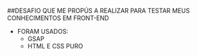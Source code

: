 ##DESAFIO QUE ME PROPÚS A REALIZAR PARA TESTAR MEUS CONHECIMENTOS EM FRONT-END

- FORAM USADOS:
  * GSAP
  * HTML E CSS PURO
